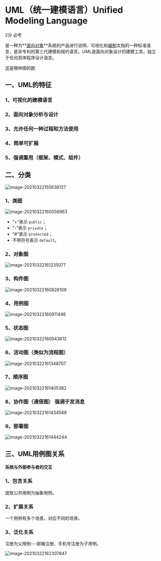 # UML（统一建模语言）Unified Modeling Language

2分 必考

是一种为**[面向对象](https://baike.baidu.com/item/面向对象/2262089)**系统的产品进行说明、可视化和[编制](https://baike.baidu.com/item/编制/9907954)文档的一种标准语言，是非专利的第三代建模和规约语言。UML是面向对象设计的建模工具，独立于任何具体程序设计语言。

这是哪种图的题

## 一、UML的特征

### 1、可视化的**建模语言**

### 2、**面向对象**分析与设计

### 3、允许任何一种过程和方法使用

### 4、简单可扩展

### 5、强调重用（框架、模式、组件）

## 二、分类

![image-20210322155638127](../picture/image-20210322155638127.png)





###  1、类图

![image-20210322160556963](../picture/image-20210322160556963.png)



- “+”表示 `public`；
- “-”表示 `private`；
- “#”表示 `protected`；
- 不带符号表示 `default`。





### 2、对象图

![image-20210322161235077](../picture/image-20210322161235077.png)



### 3、构件图

![image-20210322160826109](../picture/image-20210322160826109.png)





### 4、用例图

![image-20210322160911446](../picture/image-20210322160911446.png)



### 5、状态图

![image-20210322160943612](../picture/image-20210322160943612.png)







### 6、活动图（类似为流程图）



![image-20210322161348707](../picture/image-20210322161348707.png)



### 7、顺序图

![image-20210322161405382](../picture/image-20210322161405382.png)





### 8、协作图（通信图） 强调于发消息

![image-20210322161434589](../picture/image-20210322161434589.png)

### 9、部署图





![image-20210322161444244](../picture/image-20210322161444244.png)









## 三、UML用例图关系

#### 系统与外部参与者的交互

### 1、包含关系

提取公共用例为抽象用例。

### 2、扩展关系

一个用例有多个场景。对应不同的场景。

### 3、泛化关系

注册为父用例---邮箱注册、手机号注册为子用例。



![image-20210322162307847](../picture/image-20210322162307847.png)































